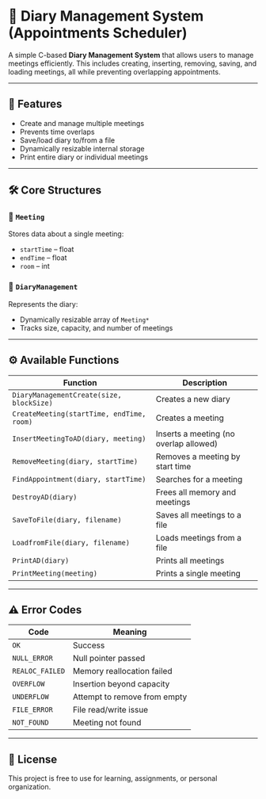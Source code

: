 # 📅 Diary Management System (Appointments Scheduler)

A simple C-based **Diary Management System** that allows users to manage meetings efficiently. This includes creating, inserting, removing, saving, and loading meetings, all while preventing overlapping appointments.

---

## 🧠 Features

- Create and manage multiple meetings
- Prevents time overlaps
- Save/load diary to/from a file
- Dynamically resizable internal storage
- Print entire diary or individual meetings

---

## 🛠️ Core Structures

### 🧾 `Meeting`
Stores data about a single meeting:
- `startTime` – float
- `endTime` – float
- `room` – int

### 📔 `DiaryManagement`
Represents the diary:
- Dynamically resizable array of `Meeting*`
- Tracks size, capacity, and number of meetings

---

## ⚙️ Available Functions

| Function | Description |
|---------|-------------|
| `DiaryManagementCreate(size, blockSize)` | Creates a new diary |
| `CreateMeeting(startTime, endTime, room)` | Creates a meeting |
| `InsertMeetingToAD(diary, meeting)` | Inserts a meeting (no overlap allowed) |
| `RemoveMeeting(diary, startTime)` | Removes a meeting by start time |
| `FindAppointment(diary, startTime)` | Searches for a meeting |
| `DestroyAD(diary)` | Frees all memory and meetings |
| `SaveToFile(diary, filename)` | Saves all meetings to a file |
| `LoadfromFile(diary, filename)` | Loads meetings from a file |
| `PrintAD(diary)` | Prints all meetings |
| `PrintMeeting(meeting)` | Prints a single meeting |

---

## ⚠️ Error Codes

| Code | Meaning |
|------|---------|
| `OK` | Success |
| `NULL_ERROR` | Null pointer passed |
| `REALOC_FAILED` | Memory reallocation failed |
| `OVERFLOW` | Insertion beyond capacity |
| `UNDERFLOW` | Attempt to remove from empty |
| `FILE_ERROR` | File read/write issue |
| `NOT_FOUND` | Meeting not found |

---

## 📄 License

This project is free to use for learning, assignments, or personal organization.

